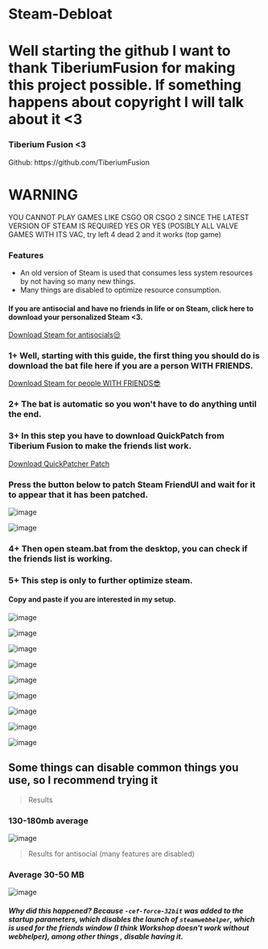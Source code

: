 # Steam-Debloat

# Well starting the github I want to thank TiberiumFusion for making this project possible. If something happens about copyright I will talk about it <3

### Tiberium Fusion <3
<p></p>
Github: https://github.com/TiberiumFusion

# WARNING
YOU CANNOT PLAY GAMES LIKE CSGO OR CSGO 2 SINCE THE LATEST VERSION OF STEAM IS REQUIRED YES OR YES (POSIBLY ALL VALVE GAMES WITH ITS VAC, try left 4 dead 2 and it works (top game)

### Features

- An old version of Steam is used that consumes less system resources by not having so many new things.
- Many things are disabled to optimize resource consumption.

#### If you are antisocial and have no friends in life or on Steam, click here to download your personalized Steam <3.
[Download Steam for antisocials😒](https://github.com/mtytyx/Steam-Debloat/releases/download/steamv1.20/Steam.for.Antisocials.bat)

<p></p>

### 1+ Well, starting with this guide, the first thing you should do is download the bat file here if you are a person WITH FRIENDS.
[Download Steam for people WITH FRIENDS😎](https://github.com/mtytyx/Steam-Debloat/releases/download/steamv1.20/Steam-Github-mtytyx.bat)
<p></p>

### 2+ The bat is automatic so you won't have to do anything until the end.

### 3+ In this step you have to download QuickPatch from Tiberium Fusion to make the friends list work.
[Download QuickPatcher Patch](https://github.com/TiberiumFusion/FixedSteamFriendsUI/releases/tag/Release-v3.0.1)
### Press the button below to patch Steam FriendUI and wait for it to appear that it has been patched.
![image](https://github.com/mtytyx/Steam-Debloat-/assets/168254237/90d55cae-556d-4101-ba45-bb3fd56c74e6)
<p></p>

![image](https://github.com/mtytyx/Steam-Debloat-/assets/168254237/af15e452-cd63-45f7-aa39-a5bca465d8ad)
<p></p>

### 4+ Then open steam.bat from the desktop, you can check if the friends list is working.

### 5+ This step is only to further optimize steam.
#### Copy and paste if you are interested in my setup.

![image](https://github.com/mtytyx/Steam-Debloat-/assets/168254237/5e67f706-4836-4f14-81d1-b1f3fc6914a7)
<p>

</p>

![image](https://github.com/mtytyx/Steam-Debloat-/assets/168254237/53c4a824-c4df-442f-805f-502639d790f7)
<p>
      </p>
 
![image](https://github.com/mtytyx/Steam-Debloat-/assets/168254237/957d8f8b-6486-4394-8eaa-b035d608045a)
<p>
      </p>
  
![image](https://github.com/mtytyx/Steam-Debloat-/assets/168254237/8405bc8e-9876-4db4-aaf9-d8966485c04c)
<p>
      </p>
  
![image](https://github.com/mtytyx/Steam-Debloat-/assets/168254237/edb76bc4-a5b8-4ec8-89b6-0fef918910e4)
<p>
      </p>
  
![image](https://github.com/mtytyx/Steam-Debloat-/assets/168254237/f07c2c50-457f-485c-9ef6-1c78b01c10a1)
<p>
      </p>
  
![image](https://github.com/mtytyx/Steam-Debloat-/assets/168254237/9829ecea-654c-4161-9378-ad1fdbebc8c8)
<p>
      </p>
  
![image](https://github.com/mtytyx/Steam-Debloat-/assets/168254237/7c445cfa-44b7-4ea0-85d4-76b9f24a31b5)
<p>
      </p>
  
![image](https://github.com/mtytyx/Steam-Debloat-/assets/168254237/2056157a-d341-425b-a5cc-90375f9e0d1e)
<p>
</p>

## Some things can disable common things you use, so I recommend trying it

> Results
### 130-180mb average

![image](https://github.com/mtytyx/Steam-Debloat-/assets/168254237/b8578355-a070-4e5a-8830-aed70ab6aecb)
> Results for antisocial (many features are disabled)
### Average 30-50 MB

![image](https://github.com/mtytyx/Steam-Debloat-/assets/168254237/6202931d-b31d-4c97-84c8-fa16bed9a06a)

##### Why did this happened? Because `-cef-force-32bit` was added to the startup parameters, which disables the launch of `steamwebhelper`, which is used for the friends window (I think Workshop doesn't work without webhelper), among other things , disable having it.
